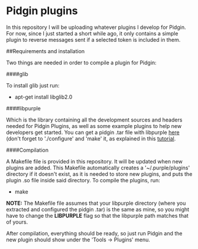Pidgin plugins
==============

In this repository I will be uploading whatever plugins I develop for Pidgin.
For now, since I just started a short while ago, it only contains a simple plugin to
reverse messages sent if a selected token is included in them.

##Requirements and installation

Two things are needed in order to compile a plugin for Pidgin:

####glib

To install glib just run:

* apt-get install libglib2.0

####libpurple

Which is the library containing all the development sources and headers needed for Pidgin Plugins, as well as some example plugins to help new developers get started.
You can get a pidgin .tar file with libpurple [here](http://sourceforge.net/projects/pidgin/ "here") (don't forget to './configure' and 'make' it, as explained in this [tutorial](https://developer.pidgin.im/wiki/CHowTo/BasicPluginHowto "tutorial").

####Compilation

A Makefile file is provided in this repository. It will be updated when new plugins are added.
This Makefile automatically creates a '~/.purple/plugins' directory if it doesn't exist, as it is needed to store new plugins, and puts the plugin .so file inside said directory.
To compile the plugins, run:

* make

**NOTE:** The Makefile file assumes that your libpurple directory (where you extracted and configured the pidgin .tar) is the same as mine, so you might have to change the **LIBPURPLE** flag so that the libpurple path matches that of yours.

After compilation, everything should be ready, so just run Pidgin and the new plugin should show under the 'Tools -> Plugins' menu.